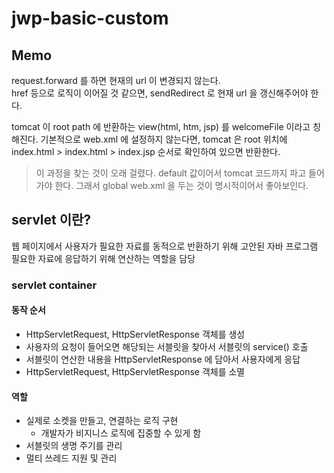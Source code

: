 # jwp-basic-custom

## Memo
request.forward 를 하면 현재의 url 이 변경되지 않는다.  
href 등으로 로직이 이어질 것 같으면, sendRedirect 로 현재 url 을 갱신해주어야 한다.  
 
tomcat 이 root path 에 반환하는 view(html, htm, jsp) 를 welcomeFile 이라고 칭해진다. 
 기본적으로 web.xml 에 설정하지 않는다면, tomcat 은 root 위치에 index.html > index.html > index.jsp
 순서로 확인하여 있으면 반환한다.
 > 이 과정을 찾는 것이 오래 걸렸다. default 값이어서 tomcat 코드까지 파고 들어가야 한다. 그래서 global web.xml 을 두는 것이 명시적이어서 좋아보인다. 

## servlet 이란?
웹 페이지에서 사용자가 필요한 자료를 동적으로 반환하기 위해 고안된 자바 프로그램
필요한 자료에 응답하기 위해 연산하는 역할을 담당

### servlet container
#### 동작 순서
* HttpServletRequest, HttpServletResponse 객체를 생성  
* 사용자의 요청이 들어오면 해당되는 서블릿을 찾아서 서블릿의 service() 호출
* 서블릿이 연산한 내용을 HttpServletResponse 에 담아서 사용자에게 응답
* HttpServletRequest, HttpServletResponse 객체를 소멸

#### 역할
* 실제로 소켓을 만들고, 연결하는 로직 구현 
  * 개발자가 비지니스 로직에 집중할 수 있게 함
* 서블릿의 생명 주기를 관리
* 멀티 쓰레드 지원 및 관리